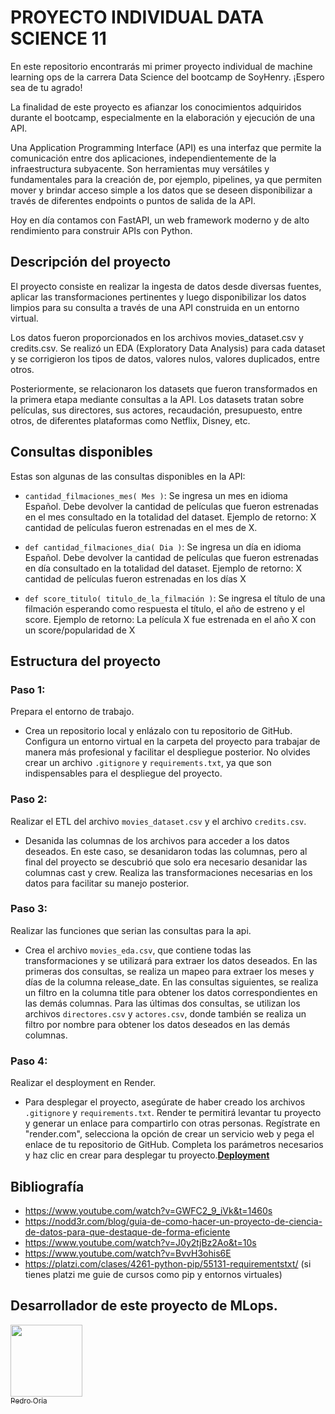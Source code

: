 # PROYECTO INDIVIDUAL DATA SCIENCE 11

En este repositorio encontrarás mi primer proyecto individual de machine learning ops de la carrera Data Science del bootcamp de SoyHenry. ¡Espero sea de tu agrado!

La finalidad de este proyecto es afianzar los conocimientos adquiridos durante el bootcamp, especialmente en la elaboración y ejecución de una API.

Una Application Programming Interface (API) es una interfaz que permite la comunicación entre dos aplicaciones, independientemente de la infraestructura subyacente. Son herramientas muy versátiles y fundamentales para la creación de, por ejemplo, pipelines, ya que permiten mover y brindar acceso simple a los datos que se deseen disponibilizar a través de diferentes endpoints o puntos de salida de la API.

Hoy en día contamos con FastAPI, un web framework moderno y de alto rendimiento para construir APIs con Python.

## Descripción del proyecto

El proyecto consiste en realizar la ingesta de datos desde diversas fuentes, aplicar las transformaciones pertinentes y luego disponibilizar los datos limpios para su consulta a través de una API construida en un entorno virtual.

Los datos fueron proporcionados en los archivos movies_dataset.csv y credits.csv. Se realizó un EDA (Exploratory Data Analysis) para cada dataset y se corrigieron los tipos de datos, valores nulos, valores duplicados, entre otros.

Posteriormente, se relacionaron los datasets que fueron transformados en la primera etapa mediante consultas a la API. Los datasets tratan sobre películas, sus directores, sus actores, recaudación, presupuesto, entre otros, de diferentes plataformas como Netflix, Disney, etc.

## Consultas disponibles

Estas son algunas de las consultas disponibles en la API:

- `cantidad_filmaciones_mes( Mes )`: Se ingresa un mes en idioma Español. Debe devolver la cantidad de películas que fueron estrenadas en el mes consultado en la totalidad del dataset. Ejemplo de retorno: X cantidad de películas fueron estrenadas en el mes de X.

- `def cantidad_filmaciones_dia( Dia )`: Se ingresa un día en idioma Español. Debe devolver la cantidad de películas que fueron estrenadas en día consultado en la totalidad del dataset. Ejemplo de retorno: X cantidad de películas fueron estrenadas en los días X

- `def score_titulo( titulo_de_la_filmación )`: Se ingresa el título de una filmación esperando como respuesta el título, el año de estreno y el score. Ejemplo de retorno: La película X fue estrenada en el año X con un score/popularidad de X

## Estructura del proyecto

### Paso 1:
Prepara el entorno de trabajo.
- Crea un repositorio local y enlázalo con tu repositorio de GitHub. Configura un entorno virtual en la carpeta del proyecto para trabajar de manera más profesional y facilitar el despliegue posterior. No olvides crear un archivo `.gitignore` y `requirements.txt`, ya que son indispensables para el despliegue del proyecto.

### Paso 2:
Realizar el ETL del archivo `movies_dataset.csv` y el archivo `credits.csv`.
- Desanida las columnas de los archivos para acceder a los datos deseados. En este caso, se desanidaron todas las columnas, pero al final del proyecto se descubrió que solo era necesario desanidar las columnas cast y crew. Realiza las transformaciones necesarias en los datos para facilitar su manejo posterior.

### Paso 3:
Realizar las funciones que serian las consultas para la api.
- Crea el archivo `movies_eda.csv`, que contiene todas las transformaciones y se utilizará para extraer los datos deseados. En las primeras dos consultas, se realiza un mapeo para extraer los meses y días de la columna release_date. En las consultas siguientes, se realiza un filtro en la columna title para obtener los datos correspondientes en las demás columnas. Para las últimas dos consultas, se utilizan los archivos `directores.csv` y `actores.csv`, donde también se realiza un filtro por nombre para obtener los datos deseados en las demás columnas.

### Paso 4:
Realizar el desployment en Render.
- Para desplegar el proyecto, asegúrate de haber creado los archivos `.gitignore` y `requirements.txt`. Render te permitirá levantar tu proyecto y generar un enlace para compartirlo con otras personas. Regístrate en "render.com", selecciona la opción de crear un servicio web y pega el enlace de tu repositorio de GitHub. Completa los parámetros necesarios y haz clic en crear para desplegar tu proyecto.**[Deployment](https://mlops-service-desployment.onrender.com/docs)**

## Bibliografía

- https://www.youtube.com/watch?v=GWFC2_9_iVk&t=1460s
- https://nodd3r.com/blog/guia-de-como-hacer-un-proyecto-de-ciencia-de-datos-para-que-destaque-de-forma-eficiente
- https://www.youtube.com/watch?v=J0y2tjBz2Ao&t=10s
- https://www.youtube.com/watch?v=BvvH3ohis6E
- https://platzi.com/clases/4261-python-pip/55131-requirementstxt/ (si tienes platzi me guie de cursos como pip y entornos virtuales)

## Desarrollador de este proyecto de MLops.
[<img src="https://avatars.githubusercontent.com/u/117546891?s=400&u=6a6327d1cbf13545fd79dbb73d8193b5b01e5548&v=4" width=115><br><sub>Pedro Oria</sub>](https://github.com/pedroOria)
